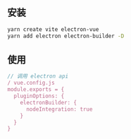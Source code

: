 <!--
title: 02-Electron&Vue
sort:
-->

## 安装

```bash
yarn create vite electron-vue
yarn add electron electron-builder -D
```

## 使用

```js
// 调用 electron api
/ vue.config.js
module.exports = {
  pluginOptions: {
    electronBuilder: {
      nodeIntegration: true
    }
  }
}
```


